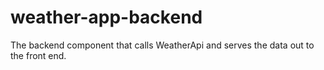 # weather-app-backend
The backend component that calls WeatherApi and serves the data out to the front end.
